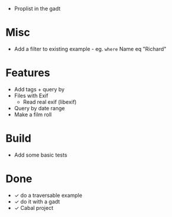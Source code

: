 
+ Proplist in the gadt

# Misc
+ Add a filter to existing example - eg. `where` Name eq "Richard"

# Features
+ Add tags + query by 
+ Files with Exif
  + Read real exif (libexif)
+ Query by date range
+ Make a film roll

# Build
+ Add some basic tests

# Done
- ✓ do a traversable example
- ✓ do it with a gadt
- ✓ Cabal project
